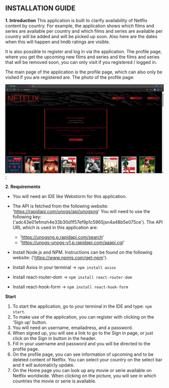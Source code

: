 ## INSTALLATION GUIDE

****1. Introduction****
   This application is built to clarify availability of Netflix content by country.
   For example, the application shows which films and series are available per country and which films and series are available per country
   will be added and will be picked up soon. Also here are the dates when this will happen and Imdb ratings are visible.

It is also possible to register and log in via the application. The profile page, where you get the upcoming
new films and series and the films and series that will be removed soon, you can only visit if you
registered / logged in.

The main page of the application is the profile page, which can also only be visited if you are registered
are. The photo of the profile page:

![img.png](img.png);

**2. Requirements**

- You will need an IDE like Webstorm for this application.
- The API is fetched from the following website: 'https://rapidapi.com/unogs/api/unogsng'
You will need to use the following key: ('adc43e01efmsh4e33b30d1f57ef9p1c5965jsn4a48b5e075ce').
  The API URL which is used in this application are:
  - 'https://unogsng.p.rapidapi.com/search'
  - 'https://unogs-unogs-v1.p.rapidapi.com/aaapi.cgi'
  
- Install Node.js and NPM. Instructions can be found on the following website: ('https://www.npmjs.com/get-npm').
- Install Axios in your terminal -> `npm install axios`
- Install react-router-dom -> `npm install react-router-dom`
- Install react-hook-form -> `npm install react-hook-form`

**Start**
1. To start the application, go to your terminal in the IDE and type: `npm start`. 
2. To make use of the application, you can register with clicking on the 'Sign up' button.
3. You will need an username, emailadress, and a password.
4. When signed up, you will see a link to go to the Sign in page, or just click on the Sign in button in the header.
5. Fill in your username and password and you will be directed to the profile page. 
6. On the profile page, you can see information of upcoming and to be deleted content of Netflix. You can select your
country on the select bar and it will automaticly update.
7. On the Home page you can look up any movie or serie available on Netflix worldwide. When clicking on the picture,
you will see in which countries the movie or serie is available.
